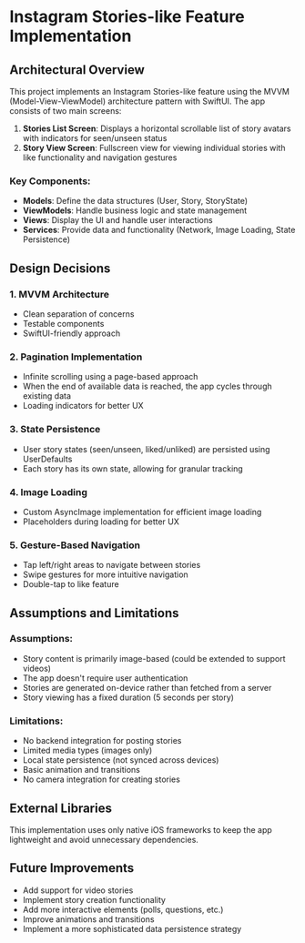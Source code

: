 # Instagram Stories-like Feature Implementation

## Architectural Overview

This project implements an Instagram Stories-like feature using the MVVM (Model-View-ViewModel) architecture pattern with SwiftUI. The app consists of two main screens:

1. **Stories List Screen**: Displays a horizontal scrollable list of story avatars with indicators for seen/unseen status
2. **Story View Screen**: Fullscreen view for viewing individual stories with like functionality and navigation gestures

### Key Components:

- **Models**: Define the data structures (User, Story, StoryState)
- **ViewModels**: Handle business logic and state management
- **Views**: Display the UI and handle user interactions
- **Services**: Provide data and functionality (Network, Image Loading, State Persistence)

## Design Decisions

### 1. MVVM Architecture
- Clean separation of concerns
- Testable components
- SwiftUI-friendly approach

### 2. Pagination Implementation
- Infinite scrolling using a page-based approach
- When the end of available data is reached, the app cycles through existing data
- Loading indicators for better UX

### 3. State Persistence
- User story states (seen/unseen, liked/unliked) are persisted using UserDefaults
- Each story has its own state, allowing for granular tracking

### 4. Image Loading
- Custom AsyncImage implementation for efficient image loading
- Placeholders during loading for better UX

### 5. Gesture-Based Navigation
- Tap left/right areas to navigate between stories
- Swipe gestures for more intuitive navigation
- Double-tap to like feature

## Assumptions and Limitations

### Assumptions:
- Story content is primarily image-based (could be extended to support videos)
- The app doesn't require user authentication
- Stories are generated on-device rather than fetched from a server
- Story viewing has a fixed duration (5 seconds per story)

### Limitations:
- No backend integration for posting stories
- Limited media types (images only)
- Local state persistence (not synced across devices)
- Basic animation and transitions
- No camera integration for creating stories

## External Libraries
This implementation uses only native iOS frameworks to keep the app lightweight and avoid unnecessary dependencies.

## Future Improvements
- Add support for video stories
- Implement story creation functionality
- Add more interactive elements (polls, questions, etc.)
- Improve animations and transitions
- Implement a more sophisticated data persistence strategy
